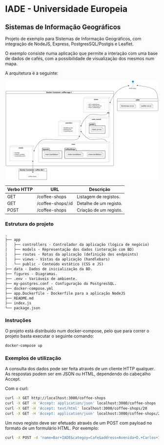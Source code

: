 # IADE - Universidade Europeia
## Sistemas de Informação Geográficos

Projeto de exemplo para Sistemas de Informação Geográficos, com integração de NodeJS, Express, PostgresSQL/Postgis e Leaflet.

O exemplo consiste numa aplicação que permite a interação com uma base de dados de cafés, com a possibilidade de visualização dos mesmos num mapa.

A arquitetura é a seguinte:

![Arquitetura](figures/architecture.svg)

| Verbo HTTP | URL           | Descrição              |
|------------|---------------|------------------------|
| GET | /coffee-shops | Listagem de registos.  |
| GET | /coffee-shops/:id | Detalhe de um registo. |
| POST | /coffee-shops | Criação de um registo. |    

### Estrutura do projeto

```
.
├── app
│   ├── controllers - Controlador da aplicação (lógica de negócio)
│   ├── models - Representação dos dados (interação com BD)
│   ├── routes - Rotas da aplicação (definição dos endpoints) 
│   ├── views - Vistas da aplicação (handlebars)
│   └── public - Conteúdo estático (CSS e JS)
├── data - Dados de inicialização da BD.
├── figures - Diagramas.
├── .env - Variáveis de ambiente.
├── my-postgres.conf - Configuração do PostgresSQL.
├── docker-compose.yml
├── app.Dockerfile - Dockerfile para a aplicação NodeJS
├── README.md
├── index.js
└── package.json
```


### Instruções

O projeto está distribuído num docker-compose, pelo que para correr o projeto basta executar o seguinte comando:

```bash
docker-compose up
```

### Exemplos de utilização

A consulta dos dados pode ser feita através de um cliente HTTP qualquer. As respostas podem ser em JSON ou HTML, dependendo do cabeçalho Accept.

Com o curl:

```bash
curl -X GET http://localhost:3000/coffee-shops
curl -X GET -H 'Accept: application/json' localhost:3000/coffee-shops
curl -X GET -H 'Accept: text/html' localhost:3000/coffee-shops/20
curl -X GET -H 'Accept: application/json' localhost:3000/coffee-shops/20
```

Um novo registo deve ser efetuado através de um POST com payload no formato de um formulário HTML. Por exemplo:

```bash
curl -X POST -d 'name=Bar+IADE&categoy=Cafe&address=Avenida+D.+Carlos+I,+nº+4+1200-649+Lisboa,+Portugal&rating=4&num_reviews=1&lon=38.70737564461885&lat=-9.152443432254032' localhost:3000/coffee-shops
```


